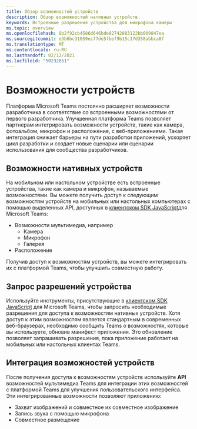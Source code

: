 ```yaml
---
title: Обзор возможностей устройств
description: Обзор возможностей нативных устройств.
keywords: Встроенные разрешения устройства для микрофона камеры
ms.topic: overview
ms.openlocfilehash: 8b2f92cb4586d646bde02742883122bb009847ea
ms.sourcegitcommit: e3b6bc31059ec77de5fbef9b15c17d358abbca0f
ms.translationtype: MT
ms.contentlocale: ru-RU
ms.lasthandoff: 02/12/2021
ms.locfileid: "50232851"
---
```

# <a name="device-capabilities"></a>Возможности устройств 

Платформа Microsoft Teams постоянно расширяет возможности разработчика в соответствие со встроенными возможностями от первого разработчика. Улучшенная платформа Teams позволяет партнерам интегрировать возможности устройств, такие как камера, фотоальбом, микрофон и расположение, с веб-приложениями. Такая интеграция снижает барьеры на пути разработки приложений, ускоряет цикл разработки и создает новые сценарии или сценарии использования для сообщества разработчиков.

## <a name="native-device-capabilities"></a>Возможности нативных устройств

На мобильном или настольном устройстве есть встроенные устройства, такие как камера и микрофон, называемые возможностями. Вы можете получить доступ к следующим возможностям устройств на мобильных или настольных компьютерах с помощью выделенных API, доступных в [клиентском SDK JavaScript](/javascript/api/overview/msteams-client?view=msteams-client-js-latest&preserve-view=true)для Microsoft Teams:
* Возможности мультимедиа, например
    * Камера
    * Микрофон
    * Галерея
* Расположение

Получив доступ к возможностям устройств, вы можете интегрировать их с платформой Teams, чтобы улучшить совместную работу. 

## <a name="request-device-permissions"></a>Запрос разрешений устройства

Используйте инструменты, присутствующие в [клиентском SDK JavaScript](/javascript/api/overview/msteams-client?view=msteams-client-js-latest&preserve-view=true) для Microsoft Teams, чтобы запросить необходимые разрешения для доступа к возможностям нативных устройств. [](native-device-permissions.md) Хотя доступ к этим возможностям является стандартным в современных веб-браузерах, необходимо сообщить Teams о возможностях, которые вы используете, обновив манифест приложения. Это обновление позволяет запрашивать разрешения, пока приложение работает на мобильных или настольных клиентах Teams.
 
 ## <a name="integrate-device-capabilities"></a>Интеграция возможностей устройств

После получения доступа к возможностям устройств используйте **API** возможностей мультимедиа Teams для интеграции этих возможностей с платформой Teams для улучшения пользовательского интерфейса. [](mobile-camera-image-permissions.md) Эти интегрированные возможности позволяют приложению:

* Захват изображений и совместное их совместное изображение
* Запись звука с помощью микрофона
* Совместное размещение


